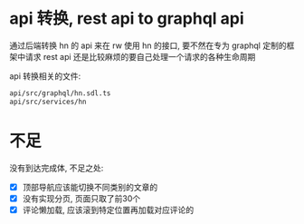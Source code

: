 # api 转换, rest api to graphql api

通过后端转换 hn 的 api 来在 rw 使用 hn 的接口, 要不然在专为 graphql 定制的框架中请求 rest api 还是比较麻烦的要自己处理一个请求的各种生命周期

api 转换相关的文件:

```txt
api/src/graphql/hn.sdl.ts
api/src/services/hn
```

# 不足

没有到达完成体, 不足之处:

- [x] 顶部导航应该能切换不同类别的文章的
- [x] 没有实现分页, 页面只取了前30个
- [x] 评论懒加载, 应该滚到特定位置再加载对应评论的
